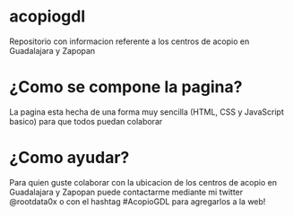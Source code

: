 # acopiogdl
Repositorio con informacion referente a los centros de acopio en Guadalajara y Zapopan

# ¿Como se compone la pagina?
La pagina esta hecha de una forma muy sencilla (HTML, CSS y JavaScript basico) para que todos puedan colaborar


# ¿Como ayudar? 
Para quien guste colaborar con la ubicacion de los centros de acopio en Guadalajara y Zapopan puede contactarme mediante mi twitter @rootdata0x o con el hashtag #AcopioGDL para agregarlos a la web!


